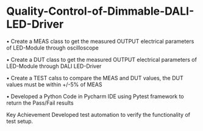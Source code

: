 # Quality-Control-of-Dimmable-DALI-LED-Driver
• Create a MEAS class to get the measured OUTPUT electrical parameters of
LED-Module through oscilloscope

• Create a DUT class to get the measured OUTPUT electrical parameters of
LED-Module through DALI LED-Driver

• Create a TEST calss to compare the MEAS and DUT values, the DUT values
must be within +/-5% of MEAS

• Developed a Python Code in Pycharm IDE using Pytest framework to return
the Pass/Fail results

Key Achievement
Developed test automation to verify the functionality of test
setup.
